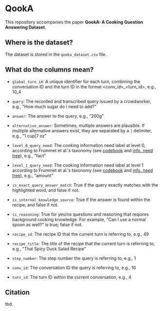 # QookA
This repository accompanies the paper **QookA: A Cooking Question Answering Dataset**.

## Where is the dataset?
The dataset is stored in the `qooka_dataset.csv` file.

## What do the columns mean?
- `global_turn_id`: A unique identifier for each turn, combining the conversation ID and the turn ID in the format <conv_id>_<turn_id>, e.g., 10_4 

- `query`: The recorded and transcribed query issued by a crowdworker, e.g., "How much sugar do I need to add?"

- `answer`: The answer to the query, e.g., "200g"

- `alternative_answer`:  Sometimes, multiple answers are plausible. If multiple alternative answers exist, they are separated by a `|` delimiter, e.g., "1 cup|7 oz" 

- `level_0_query_need`: The cooking information need label at level 0, according to Frummet et al.'s taxonomy (see [codebook](https://github.com/AlexFrummet/CookversationalSearch/blob/master/annotation/annotation_schema_cookversational_search.xlsx) and [info. need tree](https://github.com/AlexFrummet/CookversationalSearch/blob/master/annotation/InfoNeedTaxonomy.svg)), e.g., "fact"

- `level_1_query_need`: The cooking information need label at level 1 according to Frummet et al.'s taxonomy (see [codebook](https://github.com/AlexFrummet/CookversationalSearch/blob/master/annotation/annotation_schema_cookversational_search.xlsx) and [info. need tree](https://github.com/AlexFrummet/CookversationalSearch/blob/master/annotation/InfoNeedTaxonomy.svg)), e.g., "amount" 

- `is_exact_query_answer_match`: True if the query exactly matches with the highlighted word, and false if not.

- `is_internal_knowledge_source`: True if the answer is found within the recipe, and false if not.

- `is_reasoning`: True for yes/no questions and reasoning that requires background cooking knowledge. For example, "Can I use a normal spoon as well?" is true; false if not.

- `recipe_id`: The recipe ID that the current turn is referring to, e.g., 49

- `recipe_title`: The title of the recipe that the current turn is referring to, e.g., "Thai Spicy Duck Salad Recipe"

- `step_number`: The step number the query is referring to, e.g., 1

- `conv_id`: The conversation ID the query is referring to, e.g., 10

- `turn_id`: The turn ID within the current conversation, e.g., 4

## Citation
tbd.

